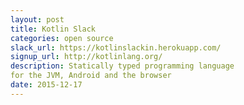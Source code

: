 ```yaml
---
layout: post
title: Kotlin Slack
categories: open source
slack_url: https://kotlinslackin.herokuapp.com/
signup_url: http://kotlinlang.org/
description: Statically typed programming language
for the JVM, Android and the browser 
date: 2015-12-17
---
```

